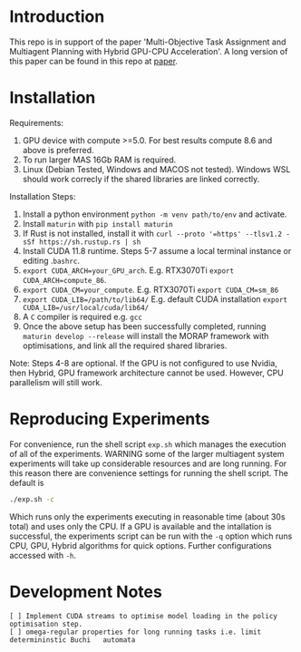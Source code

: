 # Introduction

This repo is in support of the paper 'Multi-Objective Task Assignment and Multiagent Planning with Hybrid GPU-CPU Acceleration'. A long version of this paper can be found in this repo at [paper](GPU_MOTAP_NFM23_LONG).

# Installation

Requirements:
1. GPU device with compute >=5.0. For best results compute 8.6 and above is preferred. 
2. To run larger MAS 16Gb RAM is required. 
3. Linux (Debian Tested, Windows and MACOS not tested). Windows WSL should work correcly if the shared libraries are linked correctly.

Installation Steps:

1. Install a python environment `python -m venv path/to/env` and activate.
2. Install `maturin` with `pip install maturin`
3. If Rust is not installed, install it with `curl --proto '=https' --tlsv1.2 -sSf https://sh.rustup.rs | sh`
4. Install CUDA 11.8 runtime. Steps 5-7 assume a local terminal instance or editing .`bashrc`.
5. `export CUDA_ARCH=your_GPU_arch`. E.g. RTX3070Ti `export CUDA_ARCH=compute_86`.
6. `export CUDA_CM=your_compute`. E.g. RTX3070Ti `export CUDA_CM=sm_86`
7. `export CUDA_LIB=/path/to/lib64/` E.g. default CUDA installation `export CUDA_LIB=/usr/local/cuda/lib64/`
8. A `C` compiler is required e.g. `gcc`
9. Once the above setup has been successfully completed, running `maturin develop --release` will install the MORAP framework with optimisations, and link all the required shared libraries. 

Note: Steps 4-8 are optional. If the GPU is not configured to use Nvidia, then Hybrid, GPU framework architecture cannot be used. However, CPU parallelism will still work. 

# Reproducing Experiments

For convenience, run the shell script `exp.sh` which manages the execution of all of the experiments. WARNING some of the larger multiagent system experiments will take up considerable resources and are long running. For this reason there are convenience settings for running the shell script. The default is 
```bash
./exp.sh -c
```
Which runs only the experiments executing in reasonable time (about 30s total) and uses only the CPU. If a GPU is available and the intallation is successful, the experiments script can be run with the `-q` option which runs CPU, GPU, Hybrid algorithms for quick options. Further configurations accessed with `-h`. 

# Development Notes

    [ ] Implement CUDA streams to optimise model loading in the policy optimisation step.
    [ ] omega-regular properties for long running tasks i.e. limit determininstic Buchi   automata